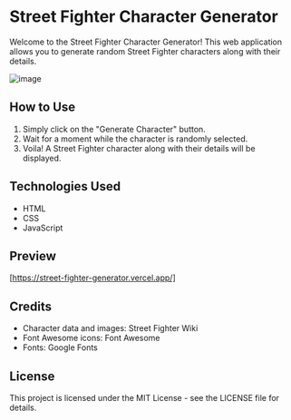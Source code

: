 # Street Fighter Character Generator

Welcome to the Street Fighter Character Generator! This web application allows you to generate random Street Fighter characters along with their details.

![image](https://github.com/ShivgunGaming/street-fighter-generator/assets/102505925/6a0f2f25-2f00-4cd7-b2e0-0957853e7e14)

## How to Use

1. Simply click on the "Generate Character" button.
2. Wait for a moment while the character is randomly selected.
3. Voila! A Street Fighter character along with their details will be displayed.

## Technologies Used

- HTML
- CSS
- JavaScript

## Preview

[https://street-fighter-generator.vercel.app/]

## Credits

- Character data and images: Street Fighter Wiki
- Font Awesome icons: Font Awesome
- Fonts: Google Fonts

## License

This project is licensed under the MIT License - see the LICENSE file for details.
